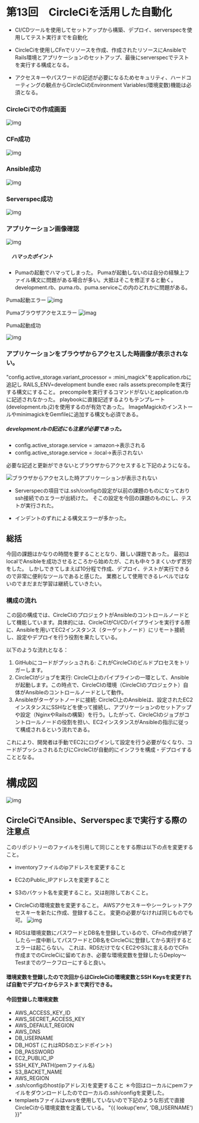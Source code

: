 # 第13回　CircleCiを活用した自動化

- CI/CDツールを使用してセットアップから構築、デプロイ、serverspecを使用してテスト実行までを自動化

- CircleCiを使用しCFnでリソースを作成、作成されたリソースにAnsibleでRails環境とアプリケーションのセットアップ、最後にserverspecでテストを実行する構成となる。

- アクセスキーやパスワードの記述が必要になるためセキュリティ、ハードコーティングの観点からCircleCiのEnvironment Variables(環境変数)機能は必須となる。


### CircleCiでの作成画面

![img](lecture13/lecture13/CircleCi_Succsess.png)




### CFn成功

![img](lecture13/lecture13/CircleCi_CFn_Succsess.png)


### Ansible成功

![img](lecture13/lecture13/CircleCi_Ansible_Success.png)


### Serverspec成功

![img](lecture13/lecture13/CircleCi_Serverspec_Succsess.png)

### アプリケーション画像確認
![img](lecture13/lecture13/CircleCi_S3_画像.png)

##### 　ハマったポイント

- Pumaの起動でハマってしまった。
Pumaが起動しないのは自分の経験上ファイル構文に問題がある場合が多い。大抵はそこを修正すると動く。
development.rb、puma.rb、puma.serviceこの内のどれかに問題がある。


Puma起動エラー
![img](lecture13/lecture13/Puma起動エラー.png)

Pumaブラウザアクセスエラー
![imag](lecture13/lecture13/Pumaエラー時_ブラウザアクセス.png)

Puma起動成功


![img](lecture13/lecture13/Puma起動成功.png)

### アプリケーションをブラウザからアクセスした時画像が表示されない。

  
"config.active_storage.variant_processor = :mini_magick"をapplication.rbに追記し
RAILS_ENV=development bundle exec rails assets:precompileを実行する構文にすること。
precompileを実行するコマンドがないとapplication.rbに記述されなかった。
playbookに直接記述するよりもテンプレート(development.rb.j2)を使用するのが有効であった。
ImageMagickのインストールやminimagickをGemfileに追加する構文も必須である。

##### development.rbの記述にも注意が必要であった。
- config.active_storage.service = :amazon→表示される
- config.active_storage.service = :local→表示されない

 
必要な記述と更新ができないとブラウザからアクセスすると下記のようになる。

![ブラウザからアクセスした時アプリケーションが表示されない](lecture13/lecture13/Railsアプリケーション画像表示エラー.png)


- Serverspecの項目では.ssh/configの設定が以前の課題のものになっておりssh接続でのエラーが出続けた。
そこの設定を今回の課題のものにし、テストが実行された。

- インデントのずれによる構文エラーが多かった。



## 総括
今回の課題はかなりの時間を要することとなり、難しい課題であった。
最初はlocalでAnsibleを成功させるところから始めたが、これも中々うまくいかず苦労をした。
しかしできてしまえば10分程で作成、デプロイ、テストが実行できるので非常に便利なツールであると感じた。
業務として使用できるレベルではないのでまだまだ学習は継続していきたい。

### 構成の流れ


この図の構成では、CircleCIのプロジェクトがAnsibleのコントロールノードとして機能しています。具体的には、CircleCIがCI/CDパイプラインを実行する際に、Ansibleを用いてEC2インスタンス（ターゲットノード）にリモート接続し、設定やデプロイを行う役割を果たしている。

以下のような流れとなる：

1. GitHubにコードがプッシュされる: これがCircleCIのビルドプロセスをトリガーします。
2. CircleCIがジョブを実行: CircleCI上のパイプラインの一環として、Ansibleが起動します。この時点で、CircleCIの環境（CircleCIのプロジェクト）自体がAnsibleのコントロールノードとして動作。
3. Ansibleがターゲットノードに接続: CircleCI上のAnsibleは、設定されたEC2インスタンスにSSHなどを使って接続し、アプリケーションのセットアップや設定（NginxやRailsの構築）を行う。したがって、CircleCIのジョブがコントロールノードの役割を担い、EC2インスタンスがAnsibleの指示に従って構成されるという流れである。

これにより、開発者は手動でEC2にログインして設定を行う必要がなくなり、コードがプッシュされるたびにCircleCIが自動的にインフラを構成・デプロイすることとなる。




# 構成図
![img](lecture13/lecture13/構成図_lecture13_修正_S3.png)


## CircleCiでAnsible、Serverspecまで実行する際の注意点
このリポジトリーのファイルを引用して同じことをする際は以下の点を変更すること。
- inventoryファイルのipアドレスを変更すること
- EC2のPublic_IPアドレスを変更すること
- S3のバケット名を変更すること。又は削除しておくこと。
- CircleCiの環境変数を変更すること。
  AWSアクセスキーやシークレットアクセスキーを新たに作成、登録すること。
  変更の必要がなければ同じものでも可。
![img](lecture13/lecture13/環境変数登録_CircleCi.png)

- RDSは環境変数にパスワードとDB名を登録しているので、CFnの作成が終了したら一度中断してパスワードとDB名をCircleCiに登録してから実行するとエラーは起こらない。
  これは、RDSだけでなくEC2やS3に言えるのでCFn作成までのCircleCiに留めておき、必要な環境変数を登録したらDeploy～Testまでのワークフローにすると良い。

#### 環境変数を登録したので次回からはCircleCiの環境変数とSSH Keysを変更すれば自動でデプロイからテストまで実行できる。
  

#### 今回登録した環境変数
- AWS_ACCESS_KEY_ID
- AWS_SECRET_ACCESS_KEY
- AWS_DEFAULT_REGION
- AWS_DNS
- DB_USERNAME
- DB_HOST (これはRDSのエンドポイント)
- DB_PASSWORD
- EC2_PUBLIC_IP
- SSH_KEY_PATH(pemファイル名)
- S3_BACKET_NAME
- AWS_REGION
- .ssh/configのhost(ipアドレス)を変更すること
  ＊今回はローカルにpemファイルをダウンロードしたのでローカルの.ssh/configを変更した。
- templaetsファイルはvarsを使用していないので下記のような形式で直接CircleCiから環境変数を定義している。
   "{{ lookup('env', 'DB_USERNAME') }}"

  




